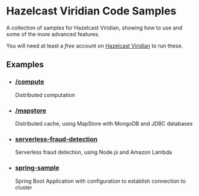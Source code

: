 <h1>Hazelcast Viridian Code Samples</h1>

A collection of samples for Hazelcast Viridian, showing how to use and some of the more advanced features.

You will need at least a *free* account on [Hazelcast Viridian](https://cloud.hazelcast.com/) to run these.

<h2>Examples</h2>

- <h3><a href="https://github.com/hazelcast/hazelcast-cloud-code-samples/tree/master/compute">/compute</a></h3>
        Distributed computation

- <h3><a href="https://github.com/hazelcast/hazelcast-cloud-code-samples/tree/master/mapstore">/mapstore</a></h3>
        Distributed cache, using MapStore with MongoDB and JDBC databases
        
- <h3><a href="https://github.com/hazelcast/hazelcast-cloud-code-samples/tree/master/serverless-fraud-detection">serverless-fraud-detection</a></h3>
        Serverless fraud detection, using Node.js and Amazon Lambda        

- <h3><a href="https://github.com/hazelcast/hazelcast-cloud-code-samples/tree/master/spring-sample">spring-sample</a></h3>
        Spring Boot Application with configuration to establish connection to cluster
